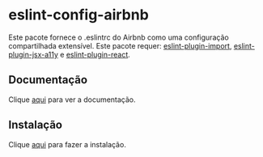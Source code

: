 # eslint-config-airbnb

Este pacote fornece o .eslintrc do Airbnb como uma configuração compartilhada extensível. Este pacote requer: [eslint-plugin-import](eslint-plugin-import.md), [eslint-plugin-jsx-a11y](eslint-plugin-jsx-a11y.md) e [eslint-plugin-react](eslint-plugin-react.md).

## Documentação

Clique [aqui](https://github.com/airbnb/javascript) para ver a documentação.

## Instalação

Clique [aqui](https://www.npmjs.com/package/eslint-config-airbnb) para fazer a instalação.
